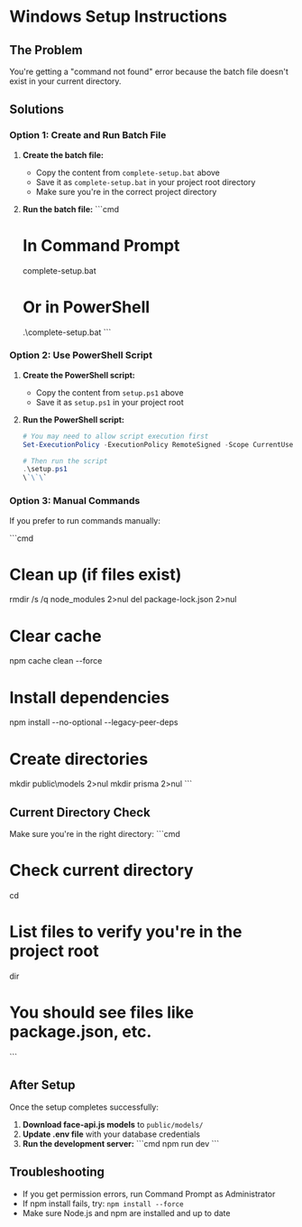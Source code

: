 # Windows Setup Instructions

## The Problem
You're getting a "command not found" error because the batch file doesn't exist in your current directory.

## Solutions

### Option 1: Create and Run Batch File
1. **Create the batch file:**
   - Copy the content from `complete-setup.bat` above
   - Save it as `complete-setup.bat` in your project root directory
   - Make sure you're in the correct project directory

2. **Run the batch file:**
   \`\`\`cmd
   # In Command Prompt
   complete-setup.bat
   
   # Or in PowerShell
   .\complete-setup.bat
   \`\`\`

### Option 2: Use PowerShell Script
1. **Create the PowerShell script:**
   - Copy the content from `setup.ps1` above
   - Save it as `setup.ps1` in your project root

2. **Run the PowerShell script:**
   ```powershell
   # You may need to allow script execution first
   Set-ExecutionPolicy -ExecutionPolicy RemoteSigned -Scope CurrentUser
   
   # Then run the script
   .\setup.ps1
   \`\`\`

### Option 3: Manual Commands
If you prefer to run commands manually:

\`\`\`cmd
# Clean up (if files exist)
rmdir /s /q node_modules 2>nul
del package-lock.json 2>nul

# Clear cache
npm cache clean --force

# Install dependencies
npm install --no-optional --legacy-peer-deps

# Create directories
mkdir public\models 2>nul
mkdir prisma 2>nul
\`\`\`

## Current Directory Check
Make sure you're in the right directory:
\`\`\`cmd
# Check current directory
cd

# List files to verify you're in the project root
dir

# You should see files like package.json, etc.
\`\`\`

## After Setup
Once the setup completes successfully:

1. **Download face-api.js models** to `public/models/`
2. **Update .env file** with your database credentials
3. **Run the development server:**
   \`\`\`cmd
   npm run dev
   \`\`\`

## Troubleshooting
- If you get permission errors, run Command Prompt as Administrator
- If npm install fails, try: `npm install --force`
- Make sure Node.js and npm are installed and up to date
